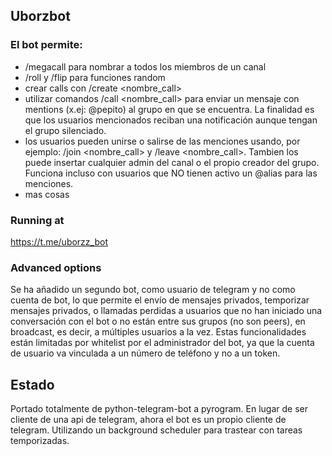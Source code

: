 ## Uborzbot

### El bot permite:
* /megacall para nombrar a todos los miembros de un canal
* /roll y /flip para funciones random
* crear calls con /create <nombre_call> <descripcion>
* utilizar comandos /call <nombre_call> para enviar un mensaje con mentions (x.ej: @pepito) al grupo en que se encuentra. La finalidad es que los usuarios mencionados reciban una notificación aunque tengan el grupo silenciado.
* los usuarios pueden unirse o salirse de las menciones usando, por ejemplo: /join <nombre_call> y /leave <nombre_call>. Tambien los puede insertar cualquier admin del canal o el propio creador del grupo. Funciona incluso con usuarios que NO tienen activo un @alias para las menciones.
* mas cosas

### Running at
https://t.me/uborzz_bot

### Advanced options
Se ha añadido un segundo bot, como usuario de telegram y no como cuenta de bot, lo que permite el envío de mensajes privados, temporizar mensajes privados, o llamadas perdidas a usuarios que no han iniciado una conversación con el bot o no están entre sus grupos (no son peers), en broadcast, es decir, a múltiples usuarios a la vez. Estas funcionalidades están limitadas por whitelist por el administrador del bot, ya que la cuenta de usuario va vinculada a un número de teléfono y no a un token.

## Estado
Portado totalmente de python-telegram-bot a pyrogram. En lugar de ser cliente de una api de telegram, ahora el bot es un propio cliente de telegram.
Utilizando un background scheduler para trastear con tareas temporizadas.

